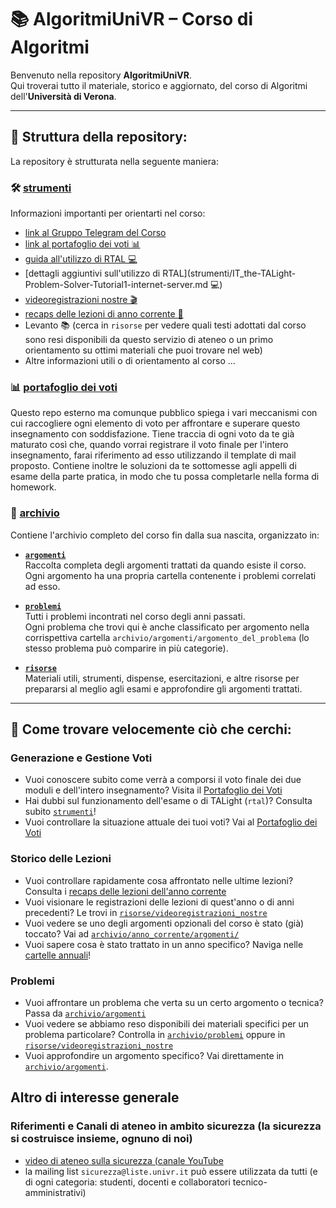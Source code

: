 # 📚 AlgoritmiUniVR – Corso di Algoritmi

Benvenuto nella repository **AlgoritmiUniVR**.  
Qui troverai tutto il materiale, storico e aggiornato, del corso di Algoritmi dell'**Università di Verona**.

---

## 🚀 Struttura della repository:

La repository è strutturata nella seguente maniera:

### 🛠️ [strumenti](strumenti/)
Informazioni importanti per orientarti nel corso:

- [link al Gruppo Telegram del Corso](https://t.me/algoritmiUniVR)
- [link al portafoglio dei voti 📊](https://github.com/romeorizzi/portafoglioVoti_public.git)
- [guida all'utilizzo di RTAL 💻](strumenti/)
- [dettagli aggiuntivi sull'utilizzo di RTAL](strumenti/IT_the-TALight-Problem-Solver-Tutorial1-internet-server.md 💻)
- [videoregistrazioni nostre 🎬](risorse/videoregistrazioni_nostre)
- [recaps delle lezioni di anno corrente 📝](archivio/anno_corrente/incontri/)
- Levanto 📚 (cerca in `risorse` per vedere quali testi adottati dal corso sono resi disponibili da questo servizio di ateneo o un primo orientamento su ottimi materiali che puoi trovare nel web)
- Altre informazioni utili o di orientamento al corso ...

### 📊 [portafoglio dei voti](https://github.com/romeorizzi/portafoglioVoti_public.git)
  Questo repo esterno ma comunque pubblico spiega i vari meccanismi con cui raccogliere ogni elemento di voto per affrontare e superare questo insegnamento con soddisfazione. Tiene traccia di ogni voto da te già maturato così che, quando vorrai registrare il voto finale per l'intero insegnamento, farai riferimento ad esso utilizzando il template di mail proposto.
  Contiene inoltre le soluzioni da te sottomesse agli appelli di esame della parte pratica, in modo che tu possa completarle nella forma di homework.  

### 📂 [archivio](archivio/)
Contiene l'archivio completo del corso fin dalla sua nascita, organizzato in:

- **[`argomenti`](archivio/argomenti/)**  
  Raccolta completa degli argomenti trattati da quando esiste il corso.   
  Ogni argomento ha una propria cartella contenente i problemi correlati ad esso.

- **[`problemi`](archivio/problemi/)**  
  Tutti i problemi incontrati nel corso degli anni passati.  
Ogni problema che trovi qui è anche classificato per argomento nella corrispettiva cartella `archivio/argomenti/argomento_del_problema` (lo stesso problema può comparire in più categorie).

- **[`risorse`](risorse/)**  
  Materiali utili, strumenti, dispense, esercitazioni, e altre risorse per prepararsi al meglio agli esami e approfondire gli argomenti trattati.


---

## 🔎 Come trovare velocemente ciò che cerchi:

### Generazione e Gestione Voti
- Vuoi conoscere subito come verrà a comporsi il voto finale dei due moduli e dell'intero insegnamento? Visita il [Portafoglio dei Voti](https://github.com/romeorizzi/portafoglioVoti_public.git)
- Hai dubbi sul funzionamento dell'esame o di TALight (`rtal`)? Consulta subito [`strumenti`](strumenti/)!
- Vuoi controllare la situazione attuale dei tuoi voti? Vai al [Portafoglio dei Voti](https://github.com/romeorizzi/portafoglioVoti_public.git)


### Storico delle Lezioni
- Vuoi controllare rapidamente cosa affrontato nelle ultime lezioni? Consulta i [recaps delle lezioni dell'anno corrente](archivio/anno_corrente/incontri/)
- Vuoi visionare le registrazioni delle lezioni di quest'anno o di anni precedenti? Le trovi in [`risorse/videoregistrazioni_nostre`](risorse/videoregistrazioni_nostre)
- Vuoi vedere se uno degli argomenti opzionali del corso è stato (già) toccato? Vai ad [`archivio/anno_corrente/argomenti/`](archivio/anno_corrente/argomenti/)
- Vuoi sapere cosa è stato trattato in un anno specifico? Naviga nelle [cartelle annuali](archivio/incontri/)!

### Problemi
- Vuoi affrontare un problema che verta su un certo argomento o tecnica? Passa da [`archivio/argomenti`](archivio/argomenti/)
- Vuoi vedere se abbiamo reso disponibili dei materiali specifici per un problema particolare? Controlla in [`archivio/problemi`](archivio/problemi/) oppure in [`risorse/videoregistrazioni_nostre`](risorse/videoregistrazioni_nostre)
- Vuoi approfondire un argomento specifico? Vai direttamente in [`archivio/argomenti`](archivio/argomenti/).


## Altro di interesse generale

### Riferimenti e Canali di ateneo in ambito sicurezza (la sicurezza si costruisce insieme, ognuno di noi)
- [video di ateneo sulla sicurezza (canale YouTube](https://www.youtube.com/watch?v=Y66P9Y8GFkA)
- la mailing list `sicurezza@liste.univr.it` può essere utilizzata da tutti (e di ogni categoria: studenti, docenti e collaboratori tecnico-amministrativi)

